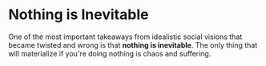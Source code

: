 # Nothing is Inevitable

One of the most important takeaways from idealistic social visions that became twisted and wrong is that **nothing is inevitable**. The only thing that will materialize if you're doing nothing is chaos and suffering.
